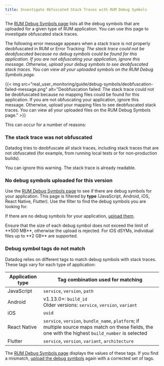 ```yaml
---
title: Investigate Obfuscated Stack Traces with RUM Debug Symbols
---
```


The [RUM Debug Symbols page][1] lists all the debug symbols that are uploaded for a given type of RUM application. You can use this page to investigate obfuscated stack traces.

The following error message appears when a stack trace is not properly deobfuscated in RUM or Error Tracking: _The stack trace could not be deobfuscated because no debug symbols could be found for this application. If you are not obfuscating your application, ignore this message. Otherwise, upload your debug symbols to see deobfuscated stack traces. You can view all your uploaded symbols on the RUM Debug Symbols page._

{{< img src="real_user_monitoring/guide/debug-symbols/deobfuscation-failed-message.png" alt="Deobfuscation failed: The stack trace could not be deobfuscated because no mapping files could be found for this application. If you are not obfuscating your application, ignore this message. Otherwise, upload your mapping files to see deobfuscated stack traces. You can view all your uploaded files on the RUM Debug Symbols page." >}}

This can occur for a number of reasons:

### The stack trace was not obfuscated

Datadog tries to deobfuscate all stack traces, including stack traces that are not obfuscated (for example, from running local tests or for non-production builds).

You can ignore this warning. The stack trace is already readable.

### No debug symbols uploaded for this version

Use the [RUM Debug Symbols page][1] to see if there are debug symbols for your application. This page is filtered by **type** (JavaScript, Android, iOS, React Native, Flutter). Use the filter to find the debug symbols you are looking for.

If there are no debug symbols for your application, [upload them][2].

<div class="alert alert-warning">
Ensure that the size of each debug symbol does not exceed the limit of **500 MB**, otherwise the upload is rejected.
For iOS dSYMs, individual files up to **2 GB** are supported. 
</div>

### Debug symbol tags do not match

Datadog relies on different tags to match debug symbols with stack traces. These tags vary for each type of application:

| Application type | Tag combination used for matching |
| ---- | ---- |
| JavaScript | `service`, `version`, `path`|
| Android | v1.13.0+: `build_id`<br/> Older versions: `service`, `version`, `variant`|
| iOS | `uuid` |
| React Native | `service`, `version`, `bundle_name`, `platform`; if multiple source maps match on these fields, the one with the highest `build_number` is selected |
| Flutter | `service`, `version`, `variant`, `architecture` |

The [RUM Debug Symbols page][1] displays the values of these tags. If you find a mismatch, [upload the debug symbols][2] again with a corrected set of tags.



[1]: https://app.datadoghq.com/source-code/setup/rum
[2]: /real_user_monitoring/error_tracking/mobile/android/?tab=us#upload-your-mapping-file
